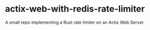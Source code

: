 # actix-web-with-redis-rate-limiter
A small repo implementing a Rust rate limiter on an Actix Web Server.
